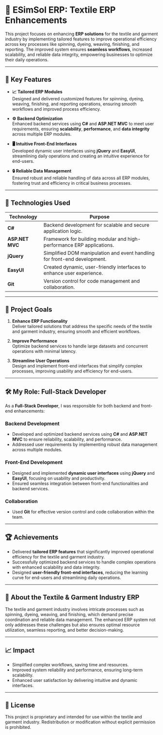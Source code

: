 # 🧵 **ESimSol ERP: Textile ERP Enhancements**

This project focuses on enhancing **ERP solutions** for the textile and garment industry by implementing tailored features to improve operational efficiency across key processes like spinning, dyeing, weaving, finishing, and reporting. The improved system ensures **seamless workflows**, increased scalability, and reliable data integrity, empowering businesses to optimize their daily operations.

---

## 🌟 **Key Features**

- **📈 Tailored ERP Modules**  
  Designed and delivered customized features for spinning, dyeing, weaving, finishing, and reporting operations, ensuring smooth workflows and improved process efficiency.

- **⚙️ Backend Optimization**  
  Enhanced backend services using **C#** and **ASP.NET MVC** to meet user requirements, ensuring **scalability**, **performance**, and **data integrity** across multiple ERP modules.

- **🖥️ Intuitive Front-End Interfaces**  
  Developed dynamic user interfaces using **jQuery** and **EasyUI**, streamlining daily operations and creating an intuitive experience for end-users.

- **🔒 Reliable Data Management**  
  Ensured robust and reliable handling of data across all ERP modules, fostering trust and efficiency in critical business processes.

---

## 🔧 **Technologies Used**

| **Technology**        | **Purpose**                                  |
|-----------------------|----------------------------------------------|
| **C#**                | Backend development for scalable and secure application logic. |
| **ASP.NET MVC**       | Framework for building modular and high-performance ERP applications. |
| **jQuery**            | Simplified DOM manipulation and event handling for front-end development. |
| **EasyUI**            | Created dynamic, user-friendly interfaces to enhance user experience. |
| **Git**               | Version control for code management and collaboration. |

---

## 🎯 **Project Goals**

1. **Enhance ERP Functionality**  
   Deliver tailored solutions that address the specific needs of the textile and garment industry, ensuring smooth and efficient workflows.

2. **Improve Performance**  
   Optimize backend services to handle large datasets and concurrent operations with minimal latency.

3. **Streamline User Operations**  
   Design and implement front-end interfaces that simplify complex processes, improving usability and efficiency for end-users.

---

## 🛠️ **My Role: Full-Stack Developer**

As a **Full-Stack Developer**, I was responsible for both backend and front-end enhancements:

### **Backend Development**
- Developed and optimized backend services using **C#** and **ASP.NET MVC** to ensure reliability, scalability, and performance.  
- Addressed user requirements by implementing robust data management across multiple modules.

### **Front-End Development**
- Designed and implemented **dynamic user interfaces** using **jQuery** and **EasyUI**, focusing on usability and productivity.  
- Ensured seamless integration between front-end functionalities and backend services.

### **Collaboration**
- Used **Git** for effective version control and code collaboration within the team.

---

## 🏆 **Achievements**

- Delivered **tailored ERP features** that significantly improved operational efficiency for the textile and garment industry.  
- Successfully optimized backend services to handle complex operations with enhanced scalability and data integrity.  
- Designed **user-friendly front-end interfaces**, reducing the learning curve for end-users and streamlining daily operations.

---

## 📜 **About the Textile & Garment Industry ERP**

The textile and garment industry involves intricate processes such as spinning, dyeing, weaving, and finishing, which demand precise coordination and reliable data management. The enhanced ERP system not only addresses these challenges but also ensures optimal resource utilization, seamless reporting, and better decision-making.

---

## 📈 **Impact**

- Simplified complex workflows, saving time and resources.  
- Improved system reliability and performance, ensuring long-term scalability.  
- Enhanced user satisfaction by delivering intuitive and dynamic interfaces.

---

## 📜 **License**

This project is proprietary and intended for use within the textile and garment industry. Redistribution or modification without explicit permission is prohibited.
